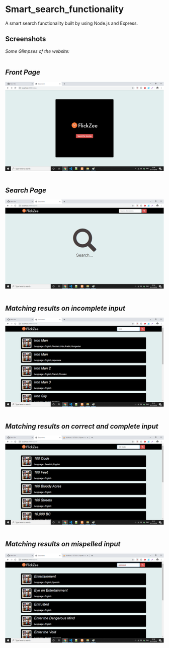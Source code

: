 # Smart_search_functionality
A smart search functionality built by using Node.js and Express. 
## Screenshots
*Some Glimpses of the website:*
<br/><br/>
## *Front Page*<br>
<img src="/images/image1.png"><br/><br/>
## *Search Page*<br>
<img src="/images/image2.png"><br/><br/>
## *Matching results on incomplete input*<br>
<img src="/images/image3.png"><br/><br/>
## *Matching results on correct and complete input*<br>
<img src="/images/image4.png"><br/><br/>
## *Matching results on mispelled input* <br>
<img src="/images/image5.png"><br/><br/>

